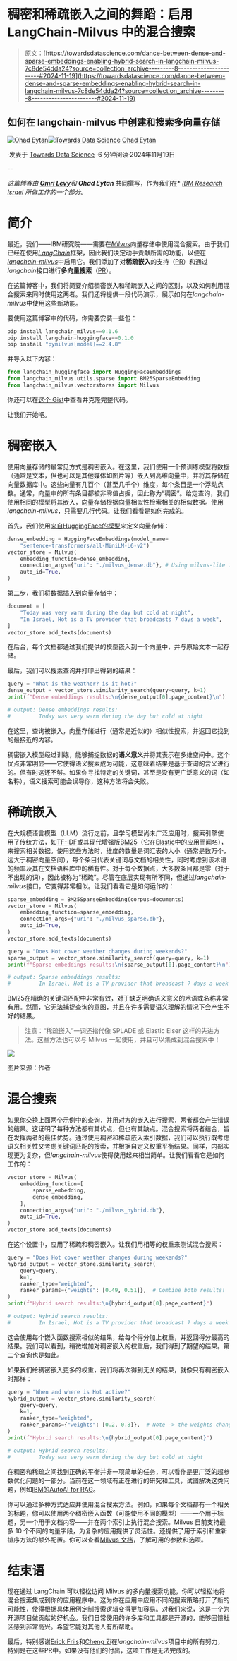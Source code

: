 # 稠密和稀疏嵌入之间的舞蹈：启用 LangChain-Milvus 中的混合搜索

> 原文：[https://towardsdatascience.com/dance-between-dense-and-sparse-embeddings-enabling-hybrid-search-in-langchain-milvus-7c8de54dda24?source=collection_archive---------8-----------------------#2024-11-19](https://towardsdatascience.com/dance-between-dense-and-sparse-embeddings-enabling-hybrid-search-in-langchain-milvus-7c8de54dda24?source=collection_archive---------8-----------------------#2024-11-19)

## 如何在 langchain-milvus 中创建和搜索多向量存储

[](https://ohadeytan.medium.com/?source=post_page---byline--7c8de54dda24--------------------------------)[![Ohad Eytan](../Images/46074702c9543b68bf761d51d6a6ac2c.png)](https://ohadeytan.medium.com/?source=post_page---byline--7c8de54dda24--------------------------------)[](https://towardsdatascience.com/?source=post_page---byline--7c8de54dda24--------------------------------)[![Towards Data Science](../Images/a6ff2676ffcc0c7aad8aaf1d79379785.png)](https://towardsdatascience.com/?source=post_page---byline--7c8de54dda24--------------------------------) [Ohad Eytan](https://ohadeytan.medium.com/?source=post_page---byline--7c8de54dda24--------------------------------)

·发表于 [Towards Data Science](https://towardsdatascience.com/?source=post_page---byline--7c8de54dda24--------------------------------) ·6 分钟阅读·2024年11月19日

--

*这篇博客由* [***Omri Levy***](https://www.linkedin.com/in/levyomri/)*和* ***Ohad Eytan*** 共同撰写，作为我们在* [*IBM Research Israel*](https://research.ibm.com/labs/israel) *所做工作的一个部分。*

# 简介

最近，我们——IBM研究院——需要在[*Milvus*](https://milvus.io/)向量存储中使用混合搜索。由于我们已经在使用[*LangChain*](https://www.langchain.com/)框架，因此我们决定动手贡献所需的功能，以便在[*langchain-milvus*](https://github.com/langchain-ai/langchain-milvus)中启用它。我们添加了对**稀疏嵌入**的支持（[PR](https://github.com/langchain-ai/langchain/pull/25284)）和通过*langchain*接口进行**多向量搜索**（[PR](https://github.com/langchain-ai/langchain-milvus/pull/11)）。

在这篇博客中，我们将简要介绍稠密嵌入和稀疏嵌入之间的区别，以及如何利用混合搜索来同时使用这两者。我们还将提供一段代码演示，展示如何在*langchain-milvus*中使用这些新功能。

要使用这篇博客中的代码，你需要安装一些包：

```py
pip install langchain_milvus==0.1.6
pip install langchain-huggingface==0.1.0
pip install "pymilvus[model]==2.4.8"
```

并导入以下内容：

```py
from langchain_huggingface import HuggingFaceEmbeddings
from langchain_milvus.utils.sparse import BM25SparseEmbedding
from langchain_milvus.vectorstores import Milvus
```

你还可以在[这个 Gist](https://gist.github.com/omriel1/3b8ea57cc14b896237c47d5417eaec8f)中查看并克隆完整代码。

让我们开始吧。

# 稠密嵌入

使用向量存储的最常见方式是稠密嵌入。在这里，我们使用一个预训练模型将数据（通常是文本，但也可以是其他媒体如图片等）嵌入到高维向量中，并将其存储在向量数据库中。这些向量有几百个（甚至几千个）维度，每个条目是一个浮动点数。通常，向量中的所有条目都被非零值占据，因此称为“稠密”。给定查询，我们使用相同的模型将其嵌入，向量存储根据向量相似性检索相关的相似数据。使用*langchain-milvus*，只需要几行代码。让我们看看是如何完成的。

首先，我们使用[来自HuggingFace的模型](https://huggingface.co/sentence-transformers/all-MiniLM-L6-v2)来定义向量存储：

```py
dense_embedding = HuggingFaceEmbeddings(model_name=
    "sentence-transformers/all-MiniLM-L6-v2")
vector_store = Milvus(
    embedding_function=dense_embedding,
    connection_args={"uri": "./milvus_dense.db"}, # Using milvus-lite for simplicity
    auto_id=True,
)
```

第二步，我们将数据插入到向量存储中：

```py
document = [
    "Today was very warm during the day but cold at night",
    "In Israel, Hot is a TV provider that broadcasts 7 days a week",
]
vector_store.add_texts(documents)
```

在后台，每个文档都通过我们提供的模型嵌入到一个向量中，并与原始文本一起存储。

最后，我们可以搜索查询并打印出得到的结果：

```py
query = "What is the weather? is it hot?"
dense_output = vector_store.similarity_search(query=query, k=1)
print(f"Dense embeddings results:\n{dense_output[0].page_content}\n")

# output: Dense embeddings results: 
#         Today was very warm during the day but cold at night
```

在这里，查询被嵌入，向量存储进行（通常是近似的）相似性搜索，并返回它找到的最接近的内容。

稠密嵌入模型经过训练，能够捕捉数据的**语义意义**并将其表示在多维空间中。这个优点非常明显——它使得语义搜索成为可能，这意味着结果是基于查询的含义进行的。但有时这还不够。如果你寻找特定的关键词，甚至是没有更广泛意义的词（如名称），语义搜索可能会误导你，这种方法将会失败。

# 稀疏嵌入

在大规模语言模型（LLM）流行之前，且学习模型尚未广泛应用时，搜索引擎使用了传统方法，如[TF-IDF](https://en.wikipedia.org/wiki/Tf%E2%80%93idf)或其现代增强版[BM25](https://en.wikipedia.org/wiki/Okapi_BM25)（它在[Elastic](https://www.elastic.co/blog/practical-bm25-part-1-how-shards-affect-relevance-scoring-in-elasticsearch)中的应用而闻名），来搜索相关数据。使用这些方法时，维度的数量是词汇表的大小（通常是数万个，远大于稠密向量空间），每个条目代表关键词与文档的相关性，同时考虑到该术语的频率及其在文档语料库中的稀有性。对于每个数据点，大多数条目都是零（对于不出现的词），因此被称为“稀疏”。尽管在底层实现有所不同，但通过*langchain-milvus*接口，它变得非常相似。让我们看看它是如何运作的：

```py
sparse_embedding = BM25SparseEmbedding(corpus=documents)
vector_store = Milvus(
    embedding_function=sparse_embedding,
    connection_args={"uri": "./milvus_sparse.db"},
    auto_id=True,
)
vector_store.add_texts(documents)

query = "Does Hot cover weather changes during weekends?"
sparse_output = vector_store.similarity_search(query=query, k=1)
print(f"Sparse embeddings results:\n{sparse_output[0].page_content}\n")

# output: Sparse embeddings results:
#         In Israel, Hot is a TV provider that broadcast 7 days a week
```

BM25在精确的关键词匹配中非常有效，对于缺乏明确语义意义的术语或名称非常有用。然而，它无法捕捉查询的意图，并且在许多需要语义理解的情况下会产生不好的结果。

> 注意：“稀疏嵌入”一词还指代像 SPLADE 或 Elastic Elser 这样的先进方法。这些方法也可以与 Milvus 一起使用，并且可以集成到混合搜索中！

![](../Images/1ae4c985d8d5a4981502aa1df9fbc7e6.png)

图片来源：作者

# 混合搜索

如果你交换上面两个示例中的查询，并用对方的嵌入进行搜索，两者都会产生错误的结果。这证明了每种方法都有其优点，但也有其缺点。混合搜索将两者结合，旨在发挥两者的最佳优势。通过使用稠密和稀疏嵌入索引数据，我们可以执行既考虑语义相关性又考虑关键词匹配的搜索，并根据自定义权重平衡结果。同样，内部实现更为复杂，但*langchain-milvus*使得使用起来相当简单。让我们看看它是如何工作的：

```py
vector_store = Milvus(
    embedding_function=[
        sparse_embedding,
        dense_embedding,
    ],
    connection_args={"uri": "./milvus_hybrid.db"}, 
    auto_id=True,
)
vector_store.add_texts(documents)
```

在这个设置中，应用了稀疏和稠密嵌入。让我们用相等的权重来测试混合搜索：

```py
query = "Does Hot cover weather changes during weekends?"
hybrid_output = vector_store.similarity_search(
    query=query,
    k=1,
    ranker_type="weighted",
    ranker_params={"weights": [0.49, 0.51]},  # Combine both results!
)
print(f"Hybrid search results:\n{hybrid_output[0].page_content}")

# output: Hybrid search results:
#         In Israel, Hot is a TV provider that broadcast 7 days a week
```

这会使用每个嵌入函数搜索相似的结果，给每个得分加上权重，并返回得分最高的结果。我们可以看到，稍微增加对稠密嵌入的权重后，我们得到了期望的结果。第二个查询也是如此。

如果我们给稠密嵌入更多的权重，我们将再次得到无关的结果，就像只有稠密嵌入时那样：

```py
query = "When and where is Hot active?"
hybrid_output = vector_store.similarity_search(
    query=query,
    k=1,
    ranker_type="weighted",
    ranker_params={"weights": [0.2, 0.8]},  # Note -> the weights changed
)
print(f"Hybrid search results:\n{hybrid_output[0].page_content}")

# output: Hybrid search results:
#         Today was very warm during the day but cold at night
```

在稠密和稀疏之间找到正确的平衡并非一项简单的任务，可以看作是更广泛的超参数优化问题的一部分。当前在这一领域有正在进行的研究和工具，试图解决这类问题，例如[IBM的AutoAI for RAG](https://dataplatform.cloud.ibm.com/docs/content/wsj/analyze-data/autoai-programming-rag.html?context=wx&audience=wdp#autorag-implement)。

你可以通过多种方式适应并使用混合搜索方法。例如，如果每个文档都有一个相关的标题，你可以使用两个稠密嵌入函数（可能使用不同的模型）——一个用于标题，另一个用于文档内容——并在两个索引上执行混合搜索。Milvus 目前支持最多 10 个不同的向量字段，为复杂的应用提供了灵活性。还提供了用于索引和重新排序方法的额外配置。你可以查看[Milvus 文档](https://milvus.io/docs/multi-vector-search.md)，了解可用的参数和选项。

# 结束语

现在通过 LangChain 可以轻松访问 Milvus 的多向量搜索功能，你可以轻松地将混合搜索集成到你的应用程序中。这为你在应用中应用不同的搜索策略打开了新的可能性，使得根据具体用例定制搜索逻辑变得更加容易。对我们来说，这是一个为开源项目做贡献的好机会。我们日常使用的许多库和工具都是开源的，能够回馈社区感到非常高兴。希望它能对其他人有所帮助。

最后，特别感谢[Erick Friis](https://github.com/efriis)和[Cheng Zi](https://github.com/zc277584121)在*langchain-milvus*项目中的所有努力，特别是在这些PR中。如果没有他们的付出，这项工作是无法完成的。
